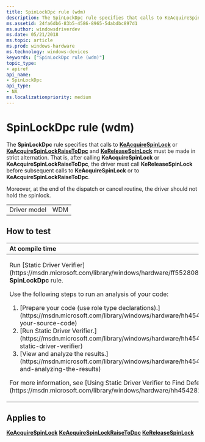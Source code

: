 ```yaml
---
title: SpinLockDpc rule (wdm)
description: The SpinLockDpc rule specifies that calls to KeAcquireSpinLock or KeAcquireSpinLockRaiseToDpc and KeReleaseSpinLock must be made in strict alternation.
ms.assetid: 24fa6db6-83b5-4586-8965-5dabdbc897d1
ms.author: windowsdriverdev
ms.date: 05/21/2018
ms.topic: article
ms.prod: windows-hardware
ms.technology: windows-devices
keywords: ["SpinLockDpc rule (wdm)"]
topic_type:
- apiref
api_name:
- SpinLockDpc
api_type:
- NA
ms.localizationpriority: medium
---
```


# SpinLockDpc rule (wdm)


The **SpinLockDpc** rule specifies that calls to [**KeAcquireSpinLock**](https://msdn.microsoft.com/library/windows/hardware/ff551917) or [**KeAcquireSpinLockRaiseToDpc**](https://msdn.microsoft.com/library/windows/hardware/ff551928) and [**KeReleaseSpinLock**](https://msdn.microsoft.com/library/windows/hardware/ff553145) must be made in strict alternation. That is, after calling **KeAcquireSpinLock** or **KeAcquireSpinLockRaiseToDpc**, the driver must call **KeReleaseSpinLock** before subsequent calls to **KeAcquireSpinLock** or to **KeAcquireSpinLockRaiseToDpc**.

Moreover, at the end of the dispatch or cancel routine, the driver should not hold the spinlock.

|              |     |
|--------------|-----|
| Driver model | WDM |

How to test
-----------

<table>
<colgroup>
<col width="100%" />
</colgroup>
<thead>
<tr class="header">
<th align="left">At compile time</th>
</tr>
</thead>
<tbody>
<tr class="odd">
<td align="left"><p>Run [Static Driver Verifier](https://msdn.microsoft.com/library/windows/hardware/ff552808) and specify the <strong>SpinLockDpc</strong> rule.</p>
Use the following steps to run an analysis of your code:
<ol>
<li>[Prepare your code (use role type declarations).](https://msdn.microsoft.com/library/windows/hardware/hh454281#preparing-your-source-code)</li>
<li>[Run Static Driver Verifier.](https://msdn.microsoft.com/library/windows/hardware/hh454281#running-static-driver-verifier)</li>
<li>[View and analyze the results.](https://msdn.microsoft.com/library/windows/hardware/hh454281#viewing-and-analyzing-the-results)</li>
</ol>
<p>For more information, see [Using Static Driver Verifier to Find Defects in Drivers](https://msdn.microsoft.com/library/windows/hardware/hh454281).</p></td>
</tr>
</tbody>
</table>

Applies to
----------

[**KeAcquireSpinLock**](https://msdn.microsoft.com/library/windows/hardware/ff551917)
[**KeAcquireSpinLockRaiseToDpc**](https://msdn.microsoft.com/library/windows/hardware/ff551928)
[**KeReleaseSpinLock**](https://msdn.microsoft.com/library/windows/hardware/ff553145)
 

 





